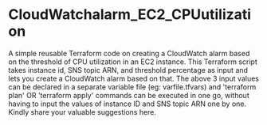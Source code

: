 # CloudWatchalarm_EC2_CPUutilization
A simple reusable Terraform code on creating a CloudWatch alarm based on the threshold of CPU utilization in an EC2 instance.
This Terraform script takes instance id, SNS topic ARN, and threshold percentage as input and lets you create a CloudWatch alarm based on that.
The above 3 input values can be declared in a separate variable file (eg: varfile.tfvars) and 'terraform plan' OR 'terraform apply' commands can be executed in one go, without having to input the values of instance ID and SNS topic ARN one by one.
Kindly share your valuable suggestions here.
